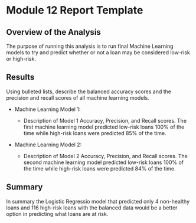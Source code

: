 # Module 12 Report Template

## Overview of the Analysis

The purpose of running this analysis is to run final Machine Learning models to try and predict whether or not a loan may be considered low-risk or high-risk.

## Results

Using bulleted lists, describe the balanced accuracy scores and the precision and recall scores of all machine learning models.

* Machine Learning Model 1:
  * Description of Model 1 Accuracy, Precision, and Recall scores.
  The first machine learning model predicted low-risk loans 100% of the time while high-risk loans were predicted 85% of the time.


* Machine Learning Model 2:
  * Description of Model 2 Accuracy, Precision, and Recall scores.
The second machine learning model predicted low-risk loans 100% of the time while high-risk loans were predicted 84% of the time.

## Summary

In summary the Logistic Regressio model that predicted only 4 non-healthy loans and 116 high-risk loans with the balanced data would be a better option in predicting what loans are at risk. 